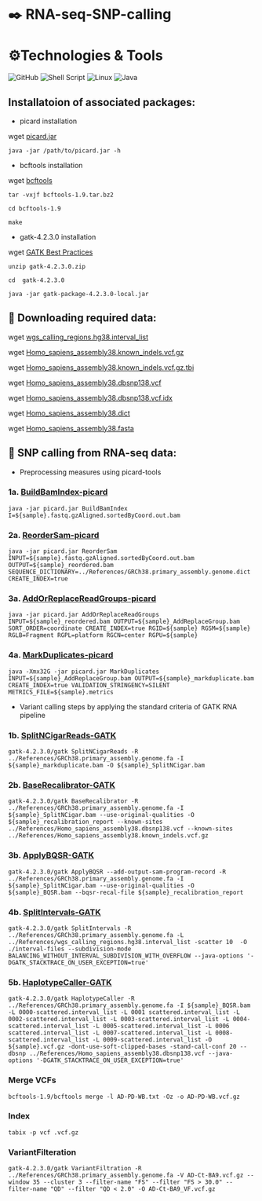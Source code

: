 # :black_nib: RNA-seq-SNP-calling

# ⚙️Technologies & Tools

![GitHub](https://img.shields.io/badge/github-%23121011.svg?style=for-the-badge&logo=github&logoColor=lightblue)
![Shell Script](https://img.shields.io/badge/shell_script-%23121011.svg?style=for-the-badge&logo=gnu-bash&logoColor=lightblue)
![Linux](https://img.shields.io/badge/Linux-FCC624?style=for-the-badge&logo=linux&logoColor=black)
![Java](https://img.shields.io/badge/Java-ED8B00?style=for-the-badge&logo=java&logoColor=green)

## Installatoion of associated packages:

* picard installation

wget [picard.jar](https://github.com/broadinstitute/picard/releases/download/2.27.4/picard.jar)

`java -jar /path/to/picard.jar -h`

* bcftools installation

wget [bcftools](https://github.com/samtools/bcftools/releases/download/1.9/bcftools-1.9.tar.bz2)

`tar -vxjf bcftools-1.9.tar.bz2`

`cd bcftools-1.9`

`make`

* gatk-4.2.3.0 installation

wget [GATK Best Practices](https://github.com/broadinstitute/gatk/releases/download/4.2.3.0/gatk-4.2.3.0.zip)

`unzip gatk-4.2.3.0.zip`

`cd  gatk-4.2.3.0`
    
`java -jar gatk-package-4.2.3.0-local.jar`


## :file_folder: Downloading required data:

wget [wgs_calling_regions.hg38.interval_list](https://console.cloud.google.com/storage/browser/_details/genomics-public-data/resources/broad/hg38/v0/wgs_calling_regions.hg38.interval_list?pageState=(%22StorageObjectListTable%22:(%22f%22:%22%255B%255D%22)))

wget [Homo_sapiens_assembly38.known_indels.vcf.gz](https://console.cloud.google.com/storage/browser/_details/genomics-public-data/resources/broad/hg38/v0/Homo_sapiens_assembly38.known_indels.vcf.gz?pageState=(%22StorageObjectListTable%22:(%22f%22:%22%255B%255D%22)))

wget [Homo_sapiens_assembly38.known_indels.vcf.gz.tbi](https://console.cloud.google.com/storage/browser/_details/genomics-public-data/resources/broad/hg38/v0/Homo_sapiens_assembly38.known_indels.vcf.gz.tbi?pageState=(%22StorageObjectListTable%22:(%22f%22:%22%255B%255D%22)))

wget [Homo_sapiens_assembly38.dbsnp138.vcf](https://console.cloud.google.com/storage/browser/_details/genomics-public-data/resources/broad/hg38/v0/Homo_sapiens_assembly38.dbsnp138.vcf?pageState=(%22StorageObjectListTable%22:(%22f%22:%22%255B%255D%22)))

wget [Homo_sapiens_assembly38.dbsnp138.vcf.idx](https://console.cloud.google.com/storage/browser/_details/genomics-public-data/resources/broad/hg38/v0/Homo_sapiens_assembly38.dbsnp138.vcf.idx?pageState=(%22StorageObjectListTable%22:(%22f%22:%22%255B%255D%22)))

wget [Homo_sapiens_assembly38.dict](https://console.cloud.google.com/storage/browser/_details/genomics-public-data/resources/broad/hg38/v0/Homo_sapiens_assembly38.dict?pageState=(%22StorageObjectListTable%22:(%22f%22:%22%255B%255D%22)))

wget [Homo_sapiens_assembly38.fasta](https://console.cloud.google.com/storage/browser/_details/genomics-public-data/resources/broad/hg38/v0/Homo_sapiens_assembly38.fasta?pageState=(%22StorageObjectListTable%22:(%22f%22:%22%255B%255D%22)))

## :mag_right: SNP calling from RNA-seq data:

* Preprocessing measures using picard-tools

### 1a. [BuildBamIndex-picard](https://gatk.broadinstitute.org/hc/en-us/articles/360037057932-BuildBamIndex-Picard-)

`java -jar picard.jar BuildBamIndex I=${sample}.fastq.gzAligned.sortedByCoord.out.bam`

### 2a. [ReorderSam-picard](https://gatk.broadinstitute.org/hc/en-us/articles/360037426651-ReorderSam-Picard-)

`java -jar picard.jar ReorderSam INPUT=${sample}.fastq.gzAligned.sortedByCoord.out.bam OUTPUT=${sample}_reordered.bam SEQUENCE_DICTIONARY=../References/GRCh38.primary_assembly.genome.dict CREATE_INDEX=true`

### 3a. [AddOrReplaceReadGroups-picard](https://gatk.broadinstitute.org/hc/en-us/articles/360037226472-AddOrReplaceReadGroups-Picard-)

`java -jar picard.jar AddOrReplaceReadGroups INPUT=${sample}_reordered.bam OUTPUT=${sample}_AddReplaceGroup.bam SORT_ORDER=coordinate CREATE_INDEX=true RGID=${sample} RGSM=${sample} RGLB=Fragment RGPL=platform RGCN=center RGPU=${sample}`

### 4a. [MarkDuplicates-picard](https://gatk.broadinstitute.org/hc/en-us/articles/360037052812-MarkDuplicates-Picard-#:~:text=MarkDuplicates%20(Picard)%20Follow,e.g.%20library%20construction%20using%20PCR.)

`java -Xmx32G -jar picard.jar MarkDuplicates INPUT=${sample}_AddReplaceGroup.bam OUTPUT=${sample}_markduplicate.bam CREATE_INDEX=true VALIDATION_STRINGENCY=SILENT METRICS_FILE=${sample}.metrics`

* Variant calling steps by applying the standard criteria of GATK RNA pipeline

### 1b. [SplitNCigarReads-GATK](https://gatk.broadinstitute.org/hc/en-us/articles/360036858811-SplitNCigarReads)

`gatk-4.2.3.0/gatk SplitNCigarReads -R ../References/GRCh38.primary_assembly.genome.fa -I ${sample}_markduplicate.bam -O ${sample}_SplitNCigar.bam`

### 2b. [BaseRecalibrator-GATK](https://gatk.broadinstitute.org/hc/en-us/articles/360036898312-BaseRecalibrator)

`gatk-4.2.3.0/gatk BaseRecalibrator -R ../References/GRCh38.primary_assembly.genome.fa -I ${sample}_SplitNCigar.bam --use-original-qualities -O ${sample}_recalibration_report --known-sites ../References/Homo_sapiens_assembly38.dbsnp138.vcf --known-sites ../References/Homo_sapiens_assembly38.known_indels.vcf.gz`

### 3b. [ApplyBQSR-GATK](https://gatk.broadinstitute.org/hc/en-us/articles/360037055712-ApplyBQSR)

`gatk-4.2.3.0/gatk ApplyBQSR --add-output-sam-program-record -R ../References/GRCh38.primary_assembly.genome.fa -I ${sample}_SplitNCigar.bam --use-original-qualities -O ${sample}_BQSR.bam --bqsr-recal-file ${sample}_recalibration_report`

### 4b. [SplitIntervals-GATK](https://gatk.broadinstitute.org/hc/en-us/articles/360036899592-SplitIntervals)

`gatk-4.2.3.0/gatk SplitIntervals -R ../References/GRCh38.primary_assembly.genome.fa -L ../References/wgs_calling_regions.hg38.interval_list -scatter 10  -O ./interval-files --subdivision-mode BALANCING_WITHOUT_INTERVAL_SUBDIVISION_WITH_OVERFLOW --java-options '-DGATK_STACKTRACE_ON_USER_EXCEPTION=true'`

### 5b. [HaplotypeCaller-GATK](https://gatk.broadinstitute.org/hc/en-us/articles/360037225632-HaplotypeCaller)

`gatk-4.2.3.0/gatk HaplotypeCaller -R ../References/GRCh38.primary_assembly.genome.fa -I ${sample}_BQSR.bam -L 0000-scattered.interval_list -L 0001 scattered.interval_list -L 0002-scattered.interval_list -L 0003-scattered.interval_list -L 0004-scattered.interval_list -L 0005-scattered.interval_list -L 0006 scattered.interval_list -L 0007-scattered.interval_list -L 0008-scattered.interval_list -L 0009-scattered.interval_list -O ${sample}.vcf.gz -dont-use-soft-clipped-bases -stand-call-conf 20 --dbsnp ../References/Homo_sapiens_assembly38.dbsnp138.vcf --java-options '-DGATK_STACKTRACE_ON_USER_EXCEPTION=true'`
 
 ### Merge VCFs

`bcftools-1.9/bcftools merge -l AD-PD-WB.txt -Oz -o AD-PD-WB.vcf.gz`

### Index 

`tabix -p vcf .vcf.gz`

### VariantFilteration

`gatk-4.2.3.0/gatk VariantFiltration -R ../References/GRCh38.primary_assembly.genome.fa -V AD-Ct-BA9.vcf.gz --window 35 --cluster 3 --filter-name "FS" --filter "FS > 30.0" --filter-name "QD" --filter "QD < 2.0" -O AD-Ct-BA9_VF.vcf.gz`


